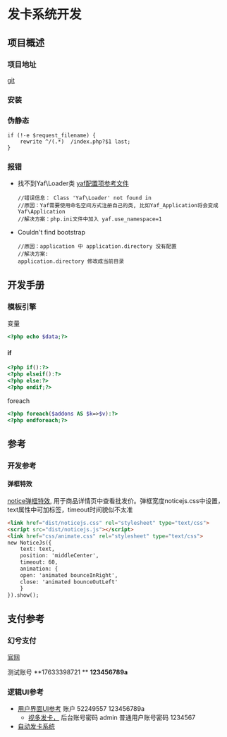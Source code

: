 # 发卡系统开发

## 项目概述

### 项目地址

[git](https://github.com/joql/SendVitrualCard)

### 安装

### 伪静态

```nginx
if (!-e $request_filename) {
    rewrite ^/(.*)  /index.php?$1 last;
}
```

### 报错

- 找不到Yaf\Loader类
  [yaf配置项参考文件](http://www.laruence.com/manual/yaf.ini.html)

  ```
  //错误信息： Class 'Yaf\Loader' not found in
  //原因：Yaf需要使用命名空间方式注册自己的类, 比如Yaf_Application将会变成Yaf\Application
  //解决方案：php.ini文件中加入 yaf.use_namespace=1
  ```

- Couldn't find bootstrap

    ```
    //原因：application 中 application.directory 没有配置
    //解决方案:
    application.directory 修改成当前目录
    ```


## 开发手册

### 模板引擎

变量

```php
<?php echo $data;?>
```

#### if

```php
<?php if():?>
<?php elseif():?>
<?php else:?>
<?php endif;?>
```

foreach

```php
<?php foreach($addons AS $k=>$v):?>
<?php endforeach;?>
```



## 参考

### 开发参考

#### 弹框特效

  [notice弹框特效](http://www.htmleaf.com/jQuery/Tooltips/201801204941.html), 用于商品详情页中查看批发价。弹框宽度noticejs.css中设置，text属性中可加标签，timeout时间貌似不太准

```html
<link href="dist/noticejs.css" rel="stylesheet" type="text/css">
<script src="dist/noticejs.js"></script>
<link href="css/animate.css" rel="stylesheet" type="text/css">  
new NoticeJs({
    text: text,
    position: 'middleCenter',
    timeout: 60,
    animation: {
    open: 'animated bounceInRight',
    close: 'animated bounceOutLeft'
    }
}).show();    
```

## 支付参考

### 幻兮支付

[官网](https://www.zhapay.com)

测试账号   **17633398721  ** **123456789a**



### 逻辑UI参考

- [用户界面UI参考](http://www.xx1q.com/)  账户 52249557  123456789a
    - [视多发卡，](http://demo.sdfaka.cc/admin.php/index/index.html)  后台账号密码 admin  普通用户账号密码 1234567
- [自动发卡系统](http://www.yxa1024.com/)

